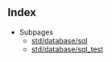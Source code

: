 # 

## Index

* Subpages
  * [std/database/sql](database/sql.md)
  * [std/database/sql_test](database/sql_test.md)


